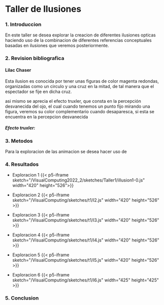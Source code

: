 # **Taller de Ilusiones**

### **1. Introduccion**
En este taller se desea explorar la creacion de diferentes ilusiones opticas haciendo uso de la combinacion de diferentes referencias conceptuales basadas en ilusiones que veremos posteriormente.
### **2. Revision bibliografica**

#### Lilac Chaser
Esta ilusion es conocida por tener unas figuras de color magenta redondas, organizadas como un circulo y una cruz en la mitad, de tal manera que el espectador se fije en dicha cruz. 

asi mismo se aprecia el efecto truxler, que consta en la percepción desvanecida del ojo, el cual cuando tenemos un punto fijo mirando una figura, veremos su color complementario cuando desaparesca, si esta se encuentra en la percepcion desvanecida
##### Efecto truxler:
### **3. Metodos**
Para la exploracion de las animacion se desea hacer uso de 
### **4. Resultados**

- Exploracion 1
{{< p5-iframe sketch="/VisualComputing2022_2/sketches/Taller1/illusion1-0.js" width="420" height="526">}}

- Exploracion 2
{{< p5-iframe sketch="/VisualComputing/sketches/t1/I2.js" width="420" height="526" >}}

- Exploracion 3
{{< p5-iframe sketch="/VisualComputing/sketches/t1/I3.js" width="420" height="526" >}}

- Exploracion 4
{{< p5-iframe sketch="/VisualComputing/sketches/t1/I4.js" width="420" height="526" >}}

- Exploracion 5
{{< p5-iframe sketch="/VisualComputing/sketches/t1/I5.js" width="420" height="526" >}}


- Exploracion 6
{{< p5-iframe sketch="/VisualComputing/sketches/t1/I6.js" width="425" height="425" >}}

### **5. Conclusion**
